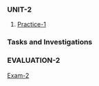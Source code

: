 ### UNIT-2

1. [Practice-1](https://github.com/rulom24/DatosMasivos/blob/Unit-2/Practice/Practice-1.scala)


### Tasks and Investigations

### EVALUATION-2
[Exam-2](https://github.com/rulom24/DatosMasivos/blob/Unit-2/Evaluation%202/Untitled-1.scala)
